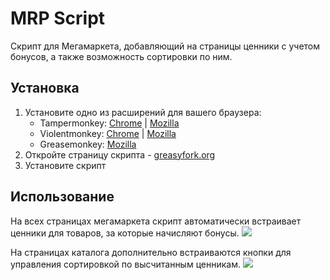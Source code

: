 # MRP Script

Скрипт для Мегамаркета, добавляющий на страницы ценники с учетом бонусов, а также возможность сортировки по ним.

## Установка

1. Установите одно из расширений для вашего браузера:
    - Tampermonkey: [Chrome](https://chromewebstore.google.com/detail/tampermonkey/dhdgffkkebhmkfjojejmpbldmpobfkfo?hl=ru) | [Mozilla](https://addons.mozilla.org/ru/firefox/addon/tampermonkey/)
    - Violentmonkey: [Chrome](https://chromewebstore.google.com/detail/violentmonkey/jinjaccalgkegednnccohejagnlnfdag) | [Mozilla](https://addons.mozilla.org/ru/firefox/addon/violentmonkey/)
    - Greasemonkey: [Mozilla](https://addons.mozilla.org/en-US/firefox/addon/greasemonkey/)
2. Откройте страницу скрипта - [greasyfork.org](https://greasyfork.org/ru/scripts/483156-megamarket-real-price)
3. Установите скрипт

## Использование

На всех страницах мегамаркета скрипт автоматически встраивает ценники для товаров, за которые начисляют бонусы.
![](https://i.imgur.com/vTmkjZU.jpg)

На страницах каталога дополнительно встраиваются кнопки для управления сортировкой по высчитанным ценникам.
![](https://i.imgur.com/JPuGiFS.jpg)
